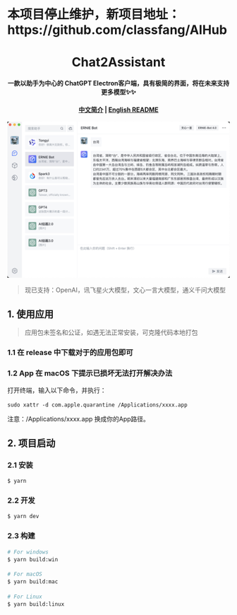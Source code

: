 <h1>本项目停止维护，新项目地址：https://github.com/classfang/AIHub</h1>

<h1 align="center">Chat2Assistant</h1>
<h4 align="center">
一款以助手为中心的 ChatGPT Electron客户端，具有极简的界面，将在未来支持更多模型✨✨
</h4>

<h4 align="center">

[中文简介](README-zh.md) | [English README](README.md)

</h4>

![demo](/demo/demo-zh.png)

> 现已支持：OpenAI，讯飞星火大模型，文心一言大模型，通义千问大模型

## 1. 使用应用

> 应用包未签名和公证，如遇无法正常安装，可克隆代码本地打包

### 1.1 在 release 中下载对于的应用包即可

### 1.2 App 在 macOS 下提示已损坏无法打开解决办法

打开终端，输入以下命令，并执行：

`sudo xattr -d com.apple.quarantine /Applications/xxxx.app`

注意：/Applications/xxxx.app 换成你的App路径。

## 2. 项目启动

### 2.1 安装

```bash
$ yarn
```

### 2.2 开发

```bash
$ yarn dev
```

### 2.3 构建

```bash
# For windows
$ yarn build:win

# For macOS
$ yarn build:mac

# For Linux
$ yarn build:linux
```
